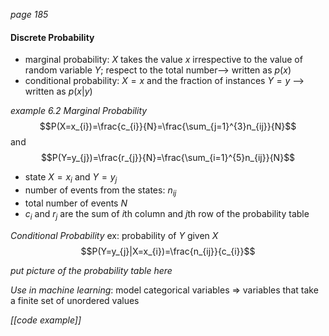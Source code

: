 _page 185_
#### Discrete Probability
- marginal probability: $X$ takes the value $x$ irrespective to the value of random variable $Y$; respect to the total number--> written as $p(x)$ 
- conditional probability: $X=x$ and the fraction of instances $Y=y$ --> written as $p(x|y)$

_example 6.2_
_Marginal Probability_
$$P(X=x_{i})=\frac{c_{i}}{N}=\frac{\sum_{j=1}^{3}n_{ij}}{N}$$
and
$$P(Y=y_{j})=\frac{r_{j}}{N}=\frac{\sum_{i=1}^{5}n_{ij}}{N}$$
- state $X=x_{i}$ and $Y=y_{j}$
- number of events from the states: $n_{ij}$
- total number of events $N$
- $c_{i}$ and $r_{j}$ are the sum of $i$th column and $j$th row of the probability table 

_Conditional Probability_
ex: probability of $Y$ given $X$
$$P(Y=y_{j}|X=x_{i})=\frac{n_{ij}}{c_{i}}$$


*put picture of the probability table here*

_Use in machine learning_: model categorical variables => variables that take a finite set of unordered values

_[[code example]]_

